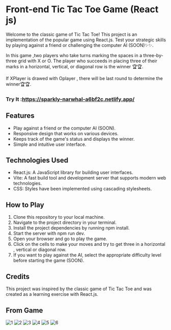 # Front-end Tic Tac Toe Game (React js)

Welcome to the classic game of Tic Tac Toe! This project is an implementation of the popular game using React.js. Test your strategic skills by playing against a friend or challenging the computer AI (SOON)✨✨.

In this game ,two players who take turns marking the spaces in a three-by-three grid with X or O. The player who succeeds in placing three of their marks in a horizontal, vertical, or diagonal row is the winner 🏆🏆.

If XPlayer is drawed with Oplayer , there will be last round to determine the winner🏆🏆.
### Try It :https://sparkly-narwhal-a6bf2c.netlify.app/

## Features

- Play against a friend or the computer AI (SOON).
- Responsive design that works on various devices.
- Keeps track of the game's status and displays the winner.
- Simple and intuitive user interface.

## Technologies Used

- React.js: A JavaScript library for building user interfaces.
- Vite: A fast build tool and development server that supports modern web technologies.
- CSS: Styles have been implemented using cascading stylesheets.

## How to Play

1. Clone this repository to your local machine.
2. Navigate to the project directory in your terminal.
3. Install the project dependencies by running npm install.
4. Start the server with npm run dev.
5. Open your browser and go to play the game.
6. Click on the cells to make your moves and try to get three in a horizontal , vertical or diagonal row.
7. If you want to play against the AI, select the appropriate difficulty level before starting the game (SOON).

## Credits

This project was inspired by the classic game of Tic Tac Toe and was created as a learning exercise with React.js.

## From Game
![1](https://github.com/HebaAli48/react-tictactoc/assets/131808003/19e2e077-73fc-42bc-b132-cbc9c6aea391)
![2](https://github.com/HebaAli48/react-tictactoc/assets/131808003/852af114-b07b-4a7b-a1f7-14ad38899d6f)
![3](https://github.com/HebaAli48/react-tictactoc/assets/131808003/452a8c68-c5cb-4049-9009-b3ce3b352473)
![4](https://github.com/HebaAli48/react-tictactoc/assets/131808003/0a3a3c9f-3415-45f6-857f-a38c9ebe2815)
![5](https://github.com/HebaAli48/react-tictactoc/assets/131808003/4b5d7b15-163c-4cc4-b687-4e86442d93c2)
![6](https://github.com/HebaAli48/react-tictactoc/assets/131808003/40db5286-189c-491d-be1f-123f7169f23a)


